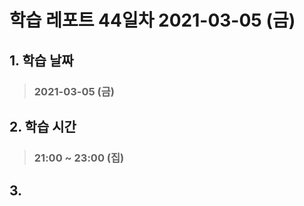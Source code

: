 # 학습 레포트 44일차 2021-03-05 (금)

## 1. 학습 날짜
> ### 2021-03-05 (금)

## 2. 학습 시간
> ### 21:00 ~ 23:00 (집)

## 3. 